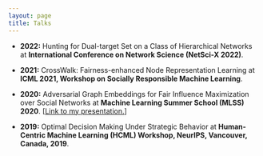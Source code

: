 ```yaml
---
layout: page
title: Talks
---
```

- <b>2022:</b> Hunting for Dual-target Set on a Class of Hierarchical Networks at <b>International Conference on Network Science (NetSci-X 2022)</b>. 

- <b>2021:</b> CrossWalk: Fairness-enhanced Node Representation Learning at <b>ICML 2021, Workshop on Socially Responsible Machine Learning</b>.  

- <b>2020:</b> Adversarial Graph Embeddings for Fair Influence Maximization over Social Networks at <b>Machine Learning Summer School (MLSS) 2020</b>. [<a href="https://www.youtube.com/watch?v=dYSjbhN6zss&t=12s">Link to my presentation.</a>]  


- <b>2019:</b> Optimal Decision Making Under Strategic Behavior at <b>Human-Centric Machine Learning (HCML) Workshop, NeurIPS, Vancouver, Canada, 2019</b>. 




 


<!--
My name is Inigo Montoya. I have the following qualities:

- I rock a great mustache
- I'm extremely loyal to my family

What else do you need?

### my history

To be honest, I'm having some trouble remembering right now, so why don't you just watch [my movie](http://en.wikipedia.org/wiki/The_Princess_Bride_%28film%29) and it will answer **all** your questions. -->
